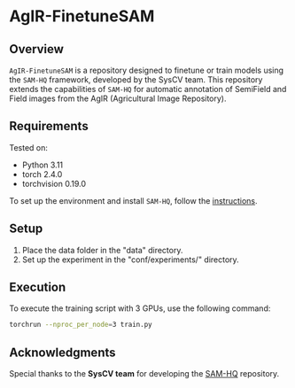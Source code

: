 # AgIR-FinetuneSAM

## Overview

`AgIR-FinetuneSAM` is a repository designed to finetune or train models using the `SAM-HQ` framework, developed by the SysCV team. This repository extends the capabilities of `SAM-HQ` for automatic annotation of SemiField and Field images from the AgIR (Agricultural Image Repository).

## Requirements

Tested on:
- Python 3.11
- torch 2.4.0
- torchvision 0.19.0

To set up the environment and install `SAM-HQ`, follow the [instructions](https://github.com/SysCV/sam-hq?tab=readme-ov-file#example-conda-environment-setup).

## Setup

1. Place the data folder in the "data" directory.
2. Set up the experiment in the "conf/experiments/" directory.

## Execution

To execute the training script with 3 GPUs, use the following command:

```bash
torchrun --nproc_per_node=3 train.py
```

## Acknowledgments

Special thanks to the **SysCV team** for developing the [SAM-HQ](https://github.com/SysCV/sam-hq) repository.
